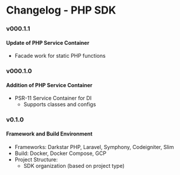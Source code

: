 Changelog - PHP SDK
===================

### v000.1.1

#### Update of PHP Service Container

* Facade work for static PHP functions


### v000.1.0

#### Addition of PHP Service Container

* PSR-11 Service Container for DI
  * Supports classes and configs


### v0.1.0

#### Framework and Build Environment

 * Frameworks: Darkstar PHP, Laravel, Symphony, Codeigniter, Slim
 * Build: Docker, Docker Compose, GCP
 * Project Structure:
    * SDK organization (based on project type)
